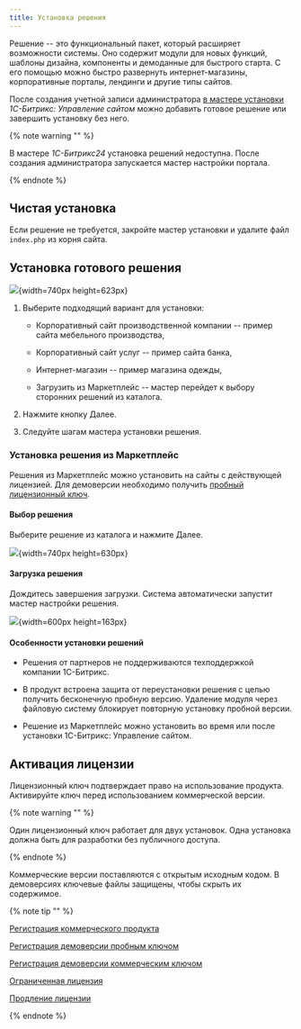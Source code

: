 ```yaml
---
title: Установка решения
---
```


Решение -- это функциональный пакет, который расширяет возможности системы. Оно содержит модули для новых функций, шаблоны дизайна, компоненты и демоданные для быстрого старта. С его помощью можно быстро развернуть интернет-магазины, корпоративные порталы, лендинги и другие типы сайтов.

После создания учетной записи администратора [в мастере установки](./ustanovka-sayta) *1С-Битрикс: Управление сайтом* можно добавить готовое решение или завершить установку без него.

{% note warning "" %}

В мастере *1С-Битрикс24* установка решений недоступна. После создания администратора запускается мастер настройки портала.

{% endnote %}

## Чистая установка

Если решение не требуется, закройте мастер установки и удалите файл `index.php` из корня сайта.

## Установка готового решения

![](./ustanovka-resheniya.png){width=740px height=623px}

1. Выберите подходящий вариант для установки:

   -  Корпоративный сайт производственной компании -- пример сайта мебельного производства,

   -  Корпоративный сайт услуг -- пример сайта банка,

   -  Интернет-магазин -- пример магазина одежды,

   -  Загрузить из Маркетплейс -- мастер перейдет к выбору сторонних решений из каталога.

2. Нажмите кнопку Далее.

3. Следуйте шагам мастера установки решения.

### Установка решения из Маркетплейс

Решения из Маркетплейс можно установить на сайты с действующей лицензией. Для демоверсии необходимо получить [пробный лицензионный ключ](./ustanovka-resheniya#активация-лицензии).

#### Выбор решения

Выберите решение из каталога и нажмите Далее.

![](./ustanovka-resheniya-2.png){width=740px height=630px}

#### Загрузка решения

Дождитесь завершения загрузки. Система автоматически запустит мастер настройки решения.

![](./ustanovka-resheniya-3.png){width=600px height=163px}

#### Особенности установки решений

-  Решения от партнеров не поддерживаются техподдержкой компании 1С-Битрикс.

-  В продукт встроена защита от переустановки решения с целью получить бесконечную пробную версию. Удаление модуля через файловую систему блокирует повторную установку пробной версии.

-  Решение из Маркетплейс можно установить во время или после установки 1С-Битрикс: Управление сайтом.

## Активация лицензии

Лицензионный ключ подтверждает право на использование продукта. Активируйте ключ перед использованием коммерческой версии.

{% note warning "" %}

Один лицензионный ключ работает для двух установок. Одна установка должна быть для разработки без публичного доступа.

{% endnote %}

Коммерческие версии поставляются с открытым исходным кодом. В демоверсиях ключевые файлы защищены, чтобы скрыть их содержимое.

{% note tip "" %}

[Регистрация коммерческого продукта](https://dev.1c-bitrix.ru/learning/course/index.php?COURSE_ID=135&LESSON_ID=1945)

[Регистрация демоверсии пробным ключом](https://dev.1c-bitrix.ru/learning/course/index.php?COURSE_ID=135&LESSON_ID=1946)

[Регистрация демоверсии коммерческим ключом](https://dev.1c-bitrix.ru/learning/course/index.php?COURSE_ID=135&LESSON_ID=1947)

[Ограниченная лицензия](https://dev.1c-bitrix.ru/learning/course/index.php?COURSE_ID=135&LESSON_ID=12856)

[Продление лицензии](https://dev.1c-bitrix.ru/learning/course/index.php?COURSE_ID=135&LESSON_ID=25720)

{% endnote %}
